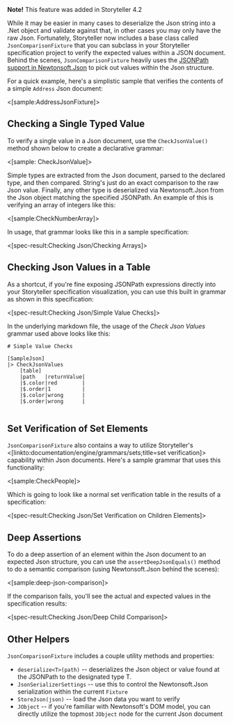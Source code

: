 <!--title: Validating Json Data -->

<div class="alert alert-info"><b>Note!</b> This feature was added in Storyteller 4.2</div>

While it may be easier in many
cases to deserialize the Json string into a .Net object and validate against that, in other cases you may only have
the raw Json. Fortunately, Storyteller now includes a base class called `JsonComparisonFixture` that you can subclass in your
Storyteller specification project to verify the expected values within a JSON document. Behind the scenes, `JsonComparisonFixture` heavily uses the [JSONPath support in Newtonsoft.Json](http://www.newtonsoft.com/json/help/html/QueryJsonSelectTokenJsonPath.htm) to pick out values within the Json structure.

For a quick example, here's a simplistic sample that verifies the contents of a simple `Address` Json document:

<[sample:AddressJsonFixture]>

## Checking a Single Typed Value

To verify a single value in a Json document, use the `CheckJsonValue()` method shown below to create a declarative grammar:

<[sample: CheckJsonValue]>

Simple types are extracted from the Json document, parsed to the declared type, and then compared. String's just do an exact comparison to the raw Json value. Finally, any other type is deserialized via Newtonsoft.Json from the Json object matching the
specified JSONPath. An example of this is verifying an array of integers like this:

<[sample:CheckNumberArray]>

In usage, that grammar looks like this in a sample specification:

<[spec-result:Checking Json/Checking Arrays]>

## Checking Json Values in a Table

As a shortcut, if you're fine exposing JSONPath expressions directly into your Storyteller specification visualization, you can
use this built in grammar as shown in this specification:

<[spec-result:Checking Json/Simple Value Checks]>

In the underlying markdown file, the usage of the _Check Json Values_ grammar used above looks like this:

```
# Simple Value Checks

[SampleJson]
|> CheckJsonValues
    [table]
    |path   |returnValue|
    |$.color|red        |
    |$.order|1          |
    |$.color|wrong      |
    |$.order|wrong      |


```

## Set Verification of Set Elements

`JsonComparisonFixture` also contains a way to utilize Storyteller's <[linkto:documentation/engine/grammars/sets;title=set verification]> capability within Json documents. Here's a sample grammar that uses this functionality:

<[sample:CheckPeople]>

Which is going to look like a normal set verification table in the results of a specification:

<[spec-result:Checking Json/Set Verification on Children Elements]>


## Deep Assertions

To do a deep assertion of an element within the Json document to an expected Json structure, you can use the 
`assertDeepJsonEquals()` method to do a semantic comparison (using Newtonsoft.Json behind the scenes):

<[sample:deep-json-comparison]>

If the comparison fails, you'll see the actual and expected values in the specification results:

<[spec-result:Checking Json/Deep Child Comparison]>

## Other Helpers

`JsonComparisonFixture` includes a couple utility methods and properties:

* `deserialize<T>(path)` -- deserializes the Json object or value found at the JSONPath to the designated type T. 
* `JsonSerializerSettings` -- use this to control the Newtonsoft.Json serialization within the current `Fixture`
* `StoreJson(json)` -- load the Json data you want to verify
* `JObject` -- if you're familiar with Newtonsoft's DOM model, you can directly utilize the topmost `JObject` node for the current Json document